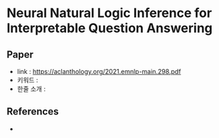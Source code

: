 # Neural Natural Logic Inference for Interpretable Question Answering

## Paper

- link : https://aclanthology.org/2021.emnlp-main.298.pdf
- 키워드 : 
- 한줄 소개 : 

## References

- 
